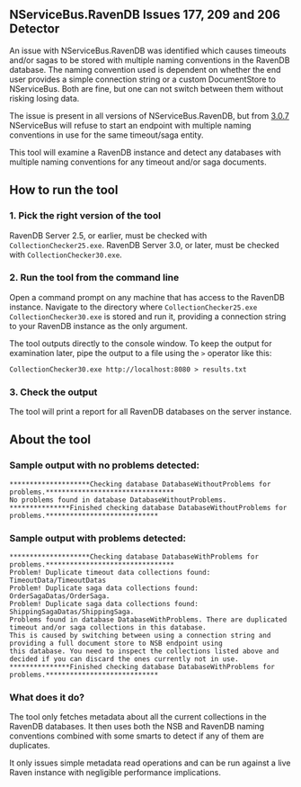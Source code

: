 ## NServiceBus.RavenDB Issues 177, 209 and 206 Detector

An issue with NServiceBus.RavenDB was identified which causes timeouts and/or sagas to be stored with multiple naming conventions in the RavenDB database. The naming convention used is dependent on whether the end user provides a simple connection string or a custom DocumentStore to NServiceBus. Both are fine, but one can not switch between them without risking losing data. 

The issue is present in all versions of NServiceBus.RavenDB, but from [3.0.7](https://github.com/Particular/NServiceBus.RavenDB/releases/tag/6.2.4) NServiceBus will refuse to start an endpoint with multiple naming conventions in use for the same timeout/saga entity.

This tool will examine a RavenDB instance and detect any databases with multiple naming conventions for any timeout and/or saga documents. 

## How to run the tool

### 1. Pick the right version of the tool
RavenDB Server 2.5, or earlier, must be checked with `CollectionChecker25.exe`.
RavenDB Server 3.0, or later, must be checked with `CollectionChecker30.exe`.

### 2. Run the tool from the command line
Open a command prompt on any machine that has access to the RavenDB instance. Navigate to the directory where `CollectionChecker25.exe` `CollectionChecker30.exe` is stored and run it, providing a connection string to your RavenDB instance as the only argument.
 
The tool outputs directly to the console window. To keep the output for examination later, pipe the output to a file using the `>` operator like this:

    CollectionChecker30.exe http://localhost:8080 > results.txt

### 3. Check the output
The tool will print a report for all RavenDB databases on the server instance. 

## About the tool

### Sample output with no problems detected:

```
********************Checking database DatabaseWithoutProblems for problems.********************************
No problems found in database DatabaseWithoutProblems.
***************Finished checking database DatabaseWithoutProblems for problems.****************************

```

### Sample output with problems detected:

```
********************Checking database DatabaseWithProblems for problems.********************************
Problem! Duplicate timeout data collections found: TimeoutData/TimeoutDatas
Problem! Duplicate saga data collections found: OrderSagaDatas/OrderSaga.
Problem! Duplicate saga data collections found: ShippingSagaDatas/ShippingSaga.
Problems found in database DatabaseWithProblems. There are duplicated timeout and/or saga collections in this database. 
This is caused by switching between using a connection string and providing a full document store to NSB endpoint using 
this database. You need to inspect the collections listed above and decided if you can discard the ones currently not in use.
***************Finished checking database DatabaseWithProblems for problems.****************************
```

### What does it do?

The tool only fetches metadata about all the current collections in the RavenDB databases. It then uses both the NSB and RavenDB naming conventions combined with some smarts to detect if any of them are duplicates. 

It only issues simple metadata read operations and can be run against a live Raven instance with negligible performance implications.
